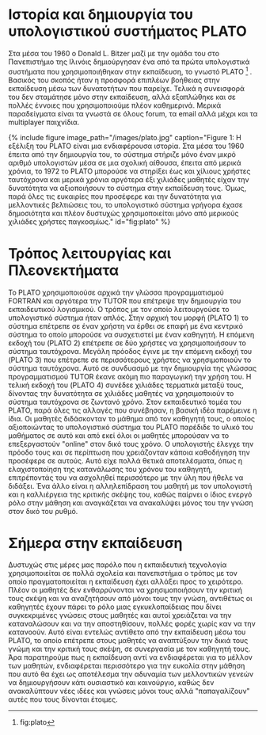 # Ιστορία και δημιουργία του υπολογιστικού συστήματος  PLATO
Στα μέσα του 1960 ο Donald L. Bitzer μαζί με την ομάδα του στο Πανεπιστήμιο της Ιλινόις δημιούργησαν ένα από τα πρώτα υπολογιστικά συστήματα που χρησιμοποιήθηκαν στην εκπαίδευση, το γνωστό PLATO [^1] . Βασικός του σκοπός ήταν η προσφορά επιπλέων βοήθειας στην εκπαίδευση μέσω των δυνατοτήτων που παρείχε. Τελικά η συνεισφορά του δεν σταμάτησε μόνο στην εκπαίδευση, αλλά εξαπλώθηκε και σε πολλές έννοιες που χρησιμοποιούμε πλέον καθημερινά. Μερικά παραδείγματα είναι τα γνωστά σε όλους forum, τα email αλλά μέχρι και τα multiplayer παιχνίδια. 

{% include figure image_path="/images/plato.jpg" caption="Figure 1:  Η εξέλιξη του PLATO είναι μια ενδιαφέρουσα ιστορία. Στα μέσα  του 1960 έπειτα από την δημιουργία του, το σύστημα στήριζε μόνο έναν μικρό αριθμό υπολογιστών μέσα σε μια σχολική αίθουσα, έπειτα από μερικά χρόνια, το 1972 το PLATO μπορούσε να στηρίξει έως και χίλιους χρήστες ταυτόχρονα και μερικά χρόνια αργότερα έξι χιλιάδες μαθητές είχαν την δυνατότητα να αξιοποιήσουν το σύστημα στην εκπαίδευση τους. Όμως, παρά όλες  τις ευκαιρίες που προσέφερε και την δυνατότητα για μελλοντικές βελτιώσεις του, το υπολογιστικό σύστημα γρήγορα έχασε δημοσιότητα και πλέον δυστυχώς χρησιμοποιείται μόνο από μερικούς χιλιάδες χρήστες παγκοσμίως." id="fig:plato" %}

# Τρόπος λειτουργίας και Πλεονεκτήματα
Το PLATO χρησιμοποιούσε αρχικά την γλώσσα προγραμματισμού FORTRAN και αργότερα την TUTOR που επέτρεψε την δημιουργία του εκπαιδευτικού λογισμικού. Ο τρόπος με τον οποίο λειτουργούσε το υπολογιστικό σύστημα ήταν απλός. Στην αρχική του μορφή (PLATO 1) το σύστημα επέτρεπε σε έναν χρήστη να έρθει σε επαφή με ένα κεντρικό σύστημα το οποίο μπορούσε να συσχετιστεί με έναν καθηγητή. Η επόμενη εκδοχή του (PLATO 2) επέτρεπε σε δύο χρήστες να χρησιμοποιήσουν το σύστημα ταυτόχρονα. Μεγάλη πρόοδος έγινε με την επόμενη εκδοχή του (PLATO 3) που επέτρεπε σε περισσότερους χρήστες να χρησιμοποιούν το σύστημα ταυτόχρονα. Αυτό σε συνδυασμό με την δημιουργία της γλώσσας προγραμματισμού TUTOR έκανε ακόμη πιο παραγωγική την χρήση του. Η τελική εκδοχή του (PLATO 4) συνέδεε χιλιάδες τερματικά μεταξύ τους, δίνοντας την δυνατότητα σε χιλιάδες μαθητές να χρησιμοποιούν το σύστημα ταυτόχρονα σε ζωντανό χρόνο.  Στον εκπαιδευτικό τομέα του PLATO, παρά όλες τις αλλαγές που συνέβησαν, η βασική ιδέα παρέμεινε η ίδια. Οι μαθητές διδάσκονταν το μάθημα από τον καθηγητή τους, ο οποίος αξιοποιώντας το υπολογιστικό σύστημα του PLATO παρέδιδε το υλικό του μαθήματος σε αυτό και από εκεί όλοι οι μαθητές μπορούσαν να το επεξεργαστούν "online" στον δικό τους χρόνο. Ο υπολογιστής έλεγχε την πρόοδο τους και σε περίπτωση που χρειάζονταν κάποια καθοδήγηση την προσέφερε σε αυτούς. Αυτό είχε πολλά θετικά αποτελέσματα, όπως η ελαχιστοποίηση της κατανάλωσης του χρόνου του καθηγητή, επιτρέποντάς του να ασχοληθεί περισσότερο με την ύλη που ήθελε να διδάξει. Ένα άλλο είναι η αλληλεπίδραση του μαθητή με τον υπολογιστή και η καλλιέργεια της κριτικής σκέψης του, καθώς παίρνει ο ίδιος ενεργό ρόλο στην μάθηση και αναγκάζεται να ανακαλύψει μόνος του την γνώση στον δικό του ρυθμό.  

# Σήμερα στην εκπαίδευση

Δυστυχώς στις μέρες μας παρόλο που η εκπαιδευτική τεχνολογία χρησιμοποιείται σε πολλά σχολεία και πανεπιστήμια ο τρόπος με τον οποίο πραγματοποιείται η εκπαίδευση έχει αλλάξει προς το χειρότερο. Πλέον οι μαθητές δεν ενθαρρύνονται να χρησιμοποιήσουν την κριτική τους σκέψη και να αναζητήσουν από μόνοι τους την γνώση, αντιθέτως οι καθηγητές έχουν πάρει το ρόλο μιας εγκυκλοπαίδειας που δίνει συγκεκριμένες γνώσεις στους μαθητές και αυτοί χρειάζεται να την καταναλώσουν και να την αποστηθίσουν, πολλές φορές χωρίς καν να την κατανοούν. Αυτό είναι εντελώς αντίθετο από την εκπαίδευση μέσω του PLATO, το οποίο επέτρεπε στους μαθητές να αναπτύξουν την δικιά τους γνώμη και την κριτική τους σκέψη, σε συνεργασία με τον καθηγητή τους. Άρα παρατηρούμε πως η εκπαίδευση αντί να ενδιαφέρεται για το μέλλον των μαθητών, ενδιαφέρεται περισσότερο για την ευκολία στην μάθηση που αυτό θα έχει ως αποτέλεσμα την αδυναμία των μελλοντικών γενεών να δημιουργήσουν κάτι ουσιαστικό και καινούργιο, καθώς δεν ανακαλύπτουν νέες ιδέες και γνώσεις μόνοι τους αλλά "παπαγαλίζουν" αυτές που τους δίνονται έτοιμες. 

[^1]: fig:plato
